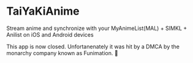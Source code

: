# TaiYaKiAnime
Stream anime and synchronize with your MyAnimeList(MAL) + SIMKL + Anilist on iOS and Android devices


This app is now closed. Unfortanenately it was hit by a DMCA by the monarchy company known as Funimation. 🤡
